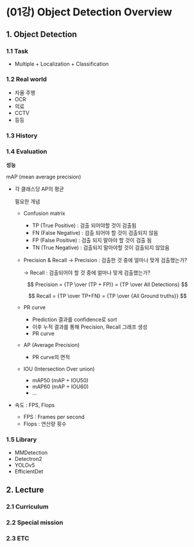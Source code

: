 # (01강) Object Detection Overview

## 1. Object Detection

### 1.1 Task

- Multiple + Localization + Classification

### 1.2 Real world

- 자율 주행
- OCR
- 의료
- CCTV
- 등등

### 1.3 History


### 1.4 Evaluation

**성능**

mAP (mean average precision)

- 각 클래스당 AP의 평균
    
    필요한 개념
    
    - Confusion matrix
        - TP (True Positive) : 검출 되어야할 것이 검출됨
        - FN (False Negative) : 검출 되어야 할 것이 검출되지 않음
        - FP (False Positive) : 검출 되지 말아야 할 것이 검출 됨
        - TN (True Negative) : 검출되지 말아야할 것이 검출되지 않았음
        
        
    - Precision & Recall
    → Precision : 검출한 것 중에 얼마나 맞게 검출했는가?
        
        → Recall : 검출되어야 할 것 중에 얼마나 맞게 검출했는가?
        
        $$
        Precision = {TP \over (TP + FP)} = {TP \over All Detections}
        $$
        
        $$
        Recall = {TP \over TP+FN} = {TP \over {All Ground truths}}
        $$
        
    - PR curve
        - Prediction 결과를 confidence로 sort
        - 이후 누적 결과를 통해 Precision, Recall 그래프 생성
        - PR curve
    - AP (Average Precision)
        - PR curve의 면적
    - IOU (Intersection Over union)
        - mAP50 (mAP + IOU50)
        - mAP60 (mAP + IOU60)
        - ...
    
- 속도 : FPS, Flops
    - FPS : Frames per second
    - Flops : 연산량 횟수

### 1.5 Library

- MMDetection
- Detectron2
- YOLOv5
- EfficientDet

## 2. Lecture

### 2.1 Curriculum

### 2.2 Special mission

### 2.3 ETC